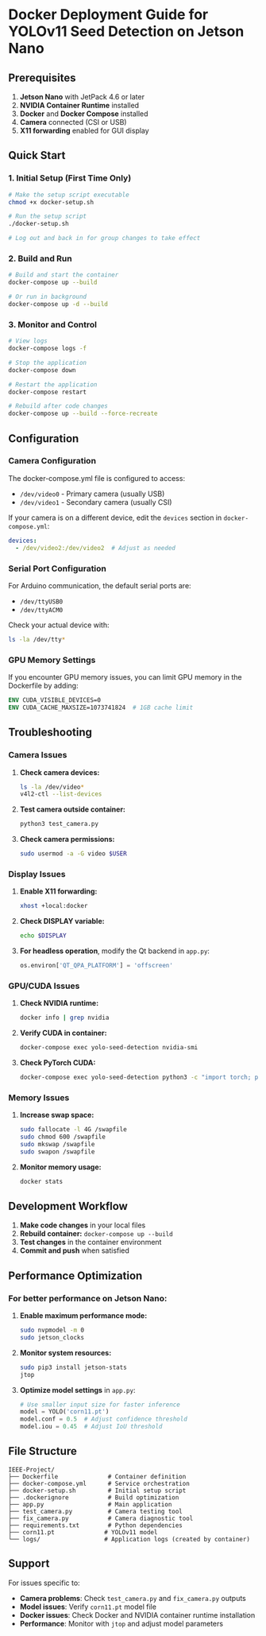 # Docker Deployment Guide for YOLOv11 Seed Detection on Jetson Nano

## Prerequisites

1. **Jetson Nano** with JetPack 4.6 or later
2. **NVIDIA Container Runtime** installed
3. **Docker** and **Docker Compose** installed
4. **Camera** connected (CSI or USB)
5. **X11 forwarding** enabled for GUI display

## Quick Start

### 1. Initial Setup (First Time Only)

```bash
# Make the setup script executable
chmod +x docker-setup.sh

# Run the setup script
./docker-setup.sh

# Log out and back in for group changes to take effect
```

### 2. Build and Run

```bash
# Build and start the container
docker-compose up --build

# Or run in background
docker-compose up -d --build
```

### 3. Monitor and Control

```bash
# View logs
docker-compose logs -f

# Stop the application
docker-compose down

# Restart the application
docker-compose restart

# Rebuild after code changes
docker-compose up --build --force-recreate
```

## Configuration

### Camera Configuration

The docker-compose.yml file is configured to access:
- `/dev/video0` - Primary camera (usually USB)
- `/dev/video1` - Secondary camera (usually CSI)

If your camera is on a different device, edit the `devices` section in `docker-compose.yml`:

```yaml
devices:
  - /dev/video2:/dev/video2  # Adjust as needed
```

### Serial Port Configuration

For Arduino communication, the default serial ports are:
- `/dev/ttyUSB0`
- `/dev/ttyACM0`

Check your actual device with:
```bash
ls -la /dev/tty*
```

### GPU Memory Settings

If you encounter GPU memory issues, you can limit GPU memory in the Dockerfile by adding:

```dockerfile
ENV CUDA_VISIBLE_DEVICES=0
ENV CUDA_CACHE_MAXSIZE=1073741824  # 1GB cache limit
```

## Troubleshooting

### Camera Issues

1. **Check camera devices:**
   ```bash
   ls -la /dev/video*
   v4l2-ctl --list-devices
   ```

2. **Test camera outside container:**
   ```bash
   python3 test_camera.py
   ```

3. **Check camera permissions:**
   ```bash
   sudo usermod -a -G video $USER
   ```

### Display Issues

1. **Enable X11 forwarding:**
   ```bash
   xhost +local:docker
   ```

2. **Check DISPLAY variable:**
   ```bash
   echo $DISPLAY
   ```

3. **For headless operation**, modify the Qt backend in `app.py`:
   ```python
   os.environ['QT_QPA_PLATFORM'] = 'offscreen'
   ```

### GPU/CUDA Issues

1. **Check NVIDIA runtime:**
   ```bash
   docker info | grep nvidia
   ```

2. **Verify CUDA in container:**
   ```bash
   docker-compose exec yolo-seed-detection nvidia-smi
   ```

3. **Check PyTorch CUDA:**
   ```bash
   docker-compose exec yolo-seed-detection python3 -c "import torch; print(torch.cuda.is_available())"
   ```

### Memory Issues

1. **Increase swap space:**
   ```bash
   sudo fallocate -l 4G /swapfile
   sudo chmod 600 /swapfile
   sudo mkswap /swapfile
   sudo swapon /swapfile
   ```

2. **Monitor memory usage:**
   ```bash
   docker stats
   ```

## Development Workflow

1. **Make code changes** in your local files
2. **Rebuild container:** `docker-compose up --build`
3. **Test changes** in the container environment
4. **Commit and push** when satisfied

## Performance Optimization

### For better performance on Jetson Nano:

1. **Enable maximum performance mode:**
   ```bash
   sudo nvpmodel -m 0
   sudo jetson_clocks
   ```

2. **Monitor system resources:**
   ```bash
   sudo pip3 install jetson-stats
   jtop
   ```

3. **Optimize model settings** in `app.py`:
   ```python
   # Use smaller input size for faster inference
   model = YOLO('corn11.pt')
   model.conf = 0.5  # Adjust confidence threshold
   model.iou = 0.45  # Adjust IoU threshold
   ```

## File Structure

```
IEEE-Project/
├── Dockerfile              # Container definition
├── docker-compose.yml      # Service orchestration
├── docker-setup.sh         # Initial setup script
├── .dockerignore           # Build optimization
├── app.py                  # Main application
├── test_camera.py          # Camera testing tool
├── fix_camera.py           # Camera diagnostic tool
├── requirements.txt        # Python dependencies
├── corn11.pt              # YOLOv11 model
└── logs/                  # Application logs (created by container)
```

## Support

For issues specific to:
- **Camera problems**: Check `test_camera.py` and `fix_camera.py` outputs
- **Model issues**: Verify `corn11.pt` model file
- **Docker issues**: Check Docker and NVIDIA container runtime installation
- **Performance**: Monitor with `jtop` and adjust model parameters
